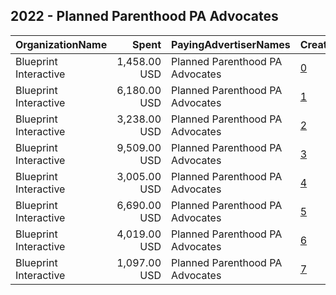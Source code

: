 ## 2022 - Planned Parenthood PA Advocates 
|OrganizationName|Spent|PayingAdvertiserNames|CreativeUrls|Impressions|Genders|AgeBrackets|CountryCodes|BillingAddresses|CandidateBallotInformation|
|:---|---:|:---|:---|---:|:---|:---|:---|:---|:---|
|Blueprint Interactive|1,458.00 USD|Planned Parenthood PA Advocates|[0](https://www.snap.com/political-ads/asset/de35ad1a2eaf3ef41e5464aa25a0d6dfe72d63382799e215acdd373376088630?mediaType=mp4)|112,208||18-34|united states|"1220 19th Street NW,Washington,20036,US"||
|Blueprint Interactive|6,180.00 USD|Planned Parenthood PA Advocates|[1](https://www.snap.com/political-ads/asset/ab0c7080e681d0d1831fce093d646fd947775c9f037f38b2121bebf8f7625e52?mediaType=mp4)|166,951|FEMALE|18-34|united states|"1220 19th Street NW,Washington,20036,US"||
|Blueprint Interactive|3,238.00 USD|Planned Parenthood PA Advocates|[2](https://www.snap.com/political-ads/asset/a14f884203cf32d51b7f586a2d8af5f09539e52c36f0c65d15f51a620e984481?mediaType=mp4)|260,449||18-34|united states|"1220 19th Street NW,Washington,20036,US"||
|Blueprint Interactive|9,509.00 USD|Planned Parenthood PA Advocates|[3](https://www.snap.com/political-ads/asset/ab0c7080e681d0d1831fce093d646fd947775c9f037f38b2121bebf8f7625e52?mediaType=mp4)|486,733|FEMALE|18-44|united states|"1220 19th Street NW,Washington,20036,US"||
|Blueprint Interactive|3,005.00 USD|Planned Parenthood PA Advocates|[4](https://www.snap.com/political-ads/asset/e765cb9373ba7b85c7820456dddc23f826062ccd3155b41b083fa4a0a24b0ce9?mediaType=mp4)|205,650||18-34|united states|"1220 19th Street NW,Washington,20036,US"||
|Blueprint Interactive|6,690.00 USD|Planned Parenthood PA Advocates|[5](https://www.snap.com/political-ads/asset/86fb67d7b173ebfadab8615153e9db2decea34f65bec8a390f01f9a087d89cf6?mediaType=mp4)|267,228|FEMALE|18-44|united states|"1220 19th Street NW,Washington,20036,US"||
|Blueprint Interactive|4,019.00 USD|Planned Parenthood PA Advocates|[6](https://www.snap.com/political-ads/asset/86fb67d7b173ebfadab8615153e9db2decea34f65bec8a390f01f9a087d89cf6?mediaType=mp4)|90,632|FEMALE|18-34|united states|"1220 19th Street NW,Washington,20036,US"||
|Blueprint Interactive|1,097.00 USD|Planned Parenthood PA Advocates|[7](https://www.snap.com/political-ads/asset/043bd181bb93a76e0f31d67d6282e4e20932d68cd39cd946ca618459f2fa5b4c?mediaType=mp4)|41,672||18-34|united states|"1220 19th Street NW,Washington,20036,US"||
